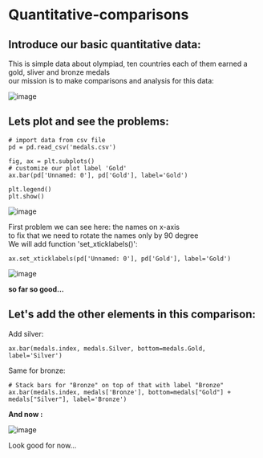 # Quantitative-comparisons
## Introduce our basic quantitative data:

This is simple data about olympiad, ten countries each of them earned a gold, sliver and bronze medals <br />
our mission is to make comparisons and analysis for this data:

![image](https://user-images.githubusercontent.com/43391147/126034931-f1a99f84-58a3-4e27-a0d0-0dde22913e90.png)

## Lets plot and see the problems:

```
# import data from csv file
pd = pd.read_csv('medals.csv')

fig, ax = plt.subplots()
# customize our plot label 'Gold'
ax.bar(pd['Unnamed: 0'], pd['Gold'], label='Gold')

plt.legend()
plt.show()
```

![image](https://user-images.githubusercontent.com/43391147/126035081-cb7e80a0-8df3-4f80-bf92-621eec27b5c3.png)

First problem we can see here: the names on x-axis<br />
to fix that we need to rotate the names only by 90 degree<br />
We will add function 'set_xticklabels()':

```
ax.set_xticklabels(pd['Unnamed: 0'], pd['Gold'], label='Gold')
```

![image](https://user-images.githubusercontent.com/43391147/126035161-962b8207-a613-44a5-a014-254b14afafaf.png)

**so far so good...**

## Let's add the other elements in this comparison:

Add silver:<br />

```
ax.bar(medals.index, medals.Silver, bottom=medals.Gold, label='Silver')
```

Same for bronze:<br />

```
# Stack bars for "Bronze" on top of that with label "Bronze"
ax.bar(medals.index, medals['Bronze'], bottom=medals["Gold"] + medals["Silver"], label='Bronze')
```

**And now :**

![image](https://user-images.githubusercontent.com/43391147/126035332-f8322888-6d84-43e0-9129-d21a6e95b677.png)

Look good for now...

